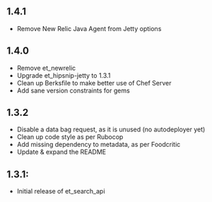 ## 1.4.1

* Remove New Relic Java Agent from Jetty options

## 1.4.0

* Remove et_newrelic
* Upgrade et_hipsnip-jetty to 1.3.1
* Clean up Berksfile to make better use of Chef Server
* Add sane version constraints for gems

## 1.3.2

* Disable a data bag request, as it is unused (no autodeployer yet)
* Clean up code style as per Rubocop
* Add missing dependency to metadata, as per Foodcritic
* Update & expand the README

## 1.3.1:

* Initial release of et_search_api
